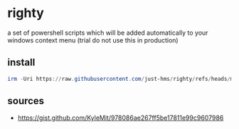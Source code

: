 # righty

a set of powershell scripts which will be added automatically to your windows context menu (trial do not use this in production)


## install

```powershell
irm -Uri https://raw.githubusercontent.com/just-hms/righty/refs/heads/main/install.ps1 | iex
```

## sources

- https://gist.github.com/KyleMit/978086ae267ff5be17811e99c9607986
